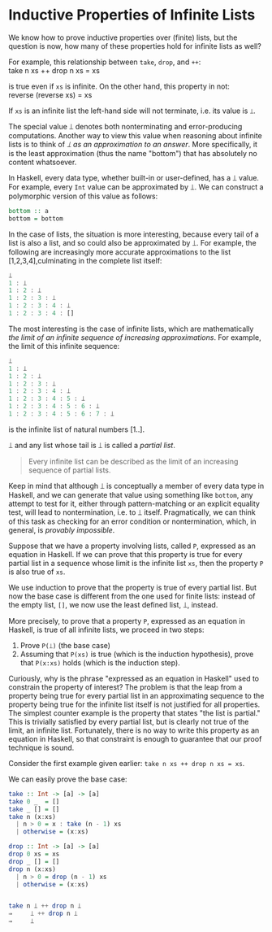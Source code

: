 # Inductive Properties of Infinite Lists

We know how to prove inductive properties over (finite) lists, but the question is now, how many of these properties hold for infinite lists as well?

For example, this relationship between `take`, `drop`, and `++`:   
take n xs ++ drop n xs = xs

is true even if `xs` is infinite. On the other hand, this property in not:    
reverse (reverse xs) = xs

If `xs` is an infinite list the left-hand side will not terminate, i.e. its value is `⟘`.

The special value ⟘ denotes both nonterminating and error-producing computations. Another way to view this value when reasoning about infinite lists is to think of *⟘ as an approximation to an answer*. More specifically, it is the least approximation (thus the name "bottom") that has absolutely no content whatsoever.

In Haskell, every data type, whether built-in or user-defined, has a ⟘ value. For example, every `Int` value can be approximated by ⟘. We can construct a polymorphic version of this value as follows:

```hs
bottom :: a
bottom = bottom
```

In the case of lists, the situation is more interesting, because every tail of a list is also a list, and so could also be approximated by ⟘. For example, the following are increasingly more accurate approximations to the list [1,2,3,4],culminating in the complete list itself:

```hs
⟘
1 : ⟘
1 : 2 : ⟘
1 : 2 : 3 : ⟘
1 : 2 : 3 : 4 : ⟘
1 : 2 : 3 : 4 : []
```

The most interesting is the case of infinite lists, which are mathematically *the limit of an infinite sequence of increasing approximations*. For example, the limit of this infinite sequence:

```hs
⟘
1 : ⟘
1 : 2 : ⟘
1 : 2 : 3 : ⟘
1 : 2 : 3 : 4 : ⟘
1 : 2 : 3 : 4 : 5 : ⟘
1 : 2 : 3 : 4 : 5 : 6 : ⟘
1 : 2 : 3 : 4 : 5 : 6 : 7 : ⟘
```

is the infinite list of natural numbers [1..].

⟘ and any list whose tail is ⟘ is called a *partial list*.

> Every infinite list can be described as the limit of an increasing sequence of partial lists.

Keep in mind that although ⟘ is conceptually a member of every data type in Haskell, and we can generate that value using something like `bottom`, any attempt to test for it, either through pattern-matching or an explicit equality test, will lead to nontermination, i.e. to ⟘ itself. Pragmatically, we can think of this task as checking for an error condition or nontermination, which, in general, is *provably impossible*.

Suppose that we have a property involving lists, called `P`, expressed as an equation in Haskell. If we can prove that this property is true for every partial list in a sequence whose limit is the infinite list `xs`, then the property `P` is also true of `xs`.

We use induction to prove that the property is true of every partial list. But now the base case is different from the one used for finite lists: instead of the empty list, `[]`, we now use the least defined list, ⟘, instead.

More precisely, to prove that a property `P`, expressed as an equation in Haskell, is true of all infinite lists, we proceed in two steps:
1. Prove `P(⟘)` (the base case)
2. Assuming that `P(xs)` is true (which is the induction hypothesis), prove that `P(x:xs)` holds (which is the induction step).

Curiously, why is the phrase "expressed as an equation in Haskell" used to constrain the property of interest? The problem is that the leap from a property being true for every partial list in an approximating sequence to the property being true for the infinite list itself is not justified for all properties. The simplest counter example is the property that states "the list is partial." This is trivially satisfied by every partial list, but is clearly not true of the limit, an infinite list. Fortunately, there is no way to write this property as an equation in Haskell, so that constraint is enough to guarantee that our proof technique is sound.

Consider the first example given earlier: `take n xs ++ drop n xs = xs`.

We can easily prove the base case:

```hs
take :: Int -> [a] -> [a]
take 0 _  = []
take _ [] = []
take n (x:xs)
  | n > 0 = x : take (n - 1) xs
  | otherwise = (x:xs)

drop :: Int -> [a] -> [a]
drop 0 xs = xs
drop _ [] = []
drop n (x:xs)
  | n > 0 = drop (n - 1) xs
  | otherwise = (x:xs)


take n ⟘ ++ drop n ⟘
⇒     ⟘ ++ drop n ⟘
⇒     ⟘
```
